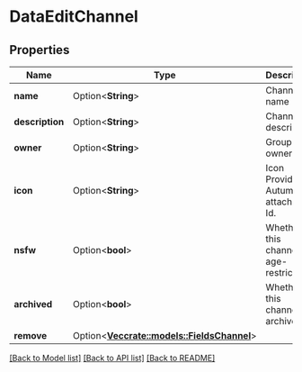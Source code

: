 # DataEditChannel

## Properties

Name | Type | Description | Notes
------------ | ------------- | ------------- | -------------
**name** | Option<**String**> | Channel name | [optional]
**description** | Option<**String**> | Channel description | [optional]
**owner** | Option<**String**> | Group owner | [optional]
**icon** | Option<**String**> | Icon  Provide an Autumn attachment Id. | [optional]
**nsfw** | Option<**bool**> | Whether this channel is age-restricted | [optional]
**archived** | Option<**bool**> | Whether this channel is archived | [optional]
**remove** | Option<[**Vec<crate::models::FieldsChannel>**](FieldsChannel.md)> |  | [optional]

[[Back to Model list]](../README.md#documentation-for-models) [[Back to API list]](../README.md#documentation-for-api-endpoints) [[Back to README]](../README.md)


